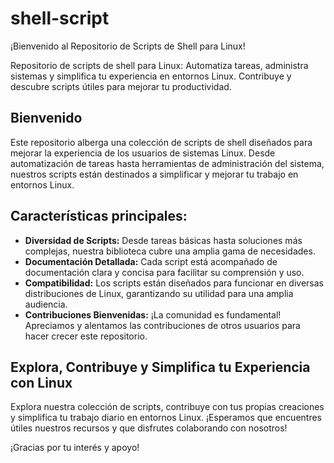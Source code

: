 # shell-script

¡Bienvenido al Repositorio de Scripts de Shell para Linux!

Repositorio de scripts de shell para Linux: Automatiza tareas, administra sistemas y simplifica tu experiencia en entornos Linux. Contribuye y descubre scripts útiles para mejorar tu productividad.

## Bienvenido

Este repositorio alberga una colección de scripts de shell diseñados para mejorar la experiencia de los usuarios de sistemas Linux. Desde automatización de tareas hasta herramientas de administración del sistema, nuestros scripts están destinados a simplificar y mejorar tu trabajo en entornos Linux.

## Características principales:

- **Diversidad de Scripts:** Desde tareas básicas hasta soluciones más complejas, nuestra biblioteca cubre una amplia gama de necesidades.
- **Documentación Detallada:** Cada script está acompañado de documentación clara y concisa para facilitar su comprensión y uso.
- **Compatibilidad:** Los scripts están diseñados para funcionar en diversas distribuciones de Linux, garantizando su utilidad para una amplia audiencia.
- **Contribuciones Bienvenidas:** ¡La comunidad es fundamental! Apreciamos y alentamos las contribuciones de otros usuarios para hacer crecer este repositorio.

## Explora, Contribuye y Simplifica tu Experiencia con Linux

Explora nuestra colección de scripts, contribuye con tus propias creaciones y simplifica tu trabajo diario en entornos Linux. ¡Esperamos que encuentres útiles nuestros recursos y que disfrutes colaborando con nosotros!

¡Gracias por tu interés y apoyo!